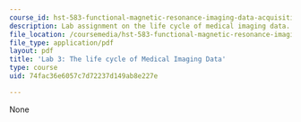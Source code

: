 ```yaml
---
course_id: hst-583-functional-magnetic-resonance-imaging-data-acquisition-and-analysis-fall-2008
description: Lab assignment on the life cycle of medical imaging data.
file_location: /coursemedia/hst-583-functional-magnetic-resonance-imaging-data-acquisition-and-analysis-fall-2008/74fac36e6057c7d72237d149ab8e227e_lab3.pdf
file_type: application/pdf
layout: pdf
title: 'Lab 3: The life cycle of Medical Imaging Data'
type: course
uid: 74fac36e6057c7d72237d149ab8e227e

---
```

None